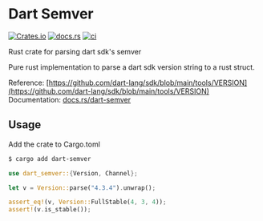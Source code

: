 # Dart Semver
[![Crates.io](https://img.shields.io/crates/v/dart-semver?color=blue)](https://crates.io/crates/dart-semver) [![docs.rs](https://img.shields.io/docsrs/dart-semver?label=docs.rs&logo=docs.rs)](https://docs.rs/dart-semver/latest/dart_semver/) [![ci](https://github.com/Yakiyo/dart-semver/actions/workflows/ci.yml/badge.svg)](https://github.com/Yakiyo/dart-semver)

Rust crate for parsing dart sdk's semver

Pure rust implementation to parse a dart sdk version string to a rust struct.

Reference: [https://github.com/dart-lang/sdk/blob/main/tools/VERSION](https://github.com/dart-lang/sdk/blob/main/tools/VERSION)
Documentation: [docs.rs/dart-semver](https://docs.rs/dart-semver/latest/dart_semver/)
## Usage
Add the crate to Cargo.toml
```bash
$ cargo add dart-semver
```

```rs
use dart_semver::{Version, Channel};

let v = Version::parse("4.3.4").unwrap();

assert_eq!(v, Version::FullStable(4, 3, 4));
assert!(v.is_stable());

```
